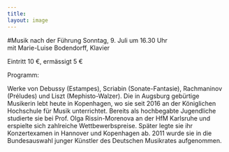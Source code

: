 ```yaml
---
title: 
layout: image
---
```


#Musik nach der Führung
Sonntag, 9. Juli um 16.30 Uhr    
mit Marie-Luise Bodendorff, Klavier  

Eintritt 10 €, ermässigt 5 €

Programm:

Werke von Debussy (Estampes), Scriabin (Sonate-Fantasie), Rachmaninov (Préludes) und Liszt (Mephisto-Walzer).
Die in Augsburg gebürtige Musikerin lebt heute in Kopenhagen, wo sie seit 2016 an der Königlichen Hochschule für Musik unterrichtet. Bereits als hochbegabte Jugendliche studierte sie bei Prof. Olga Rissin-Morenova an der HfM Karlsruhe und erspielte sich zahlreiche Wettbewerbspreise. Später legte sie ihr Konzertexamen in Hannover und Kopenhagen ab. 2011 wurde sie in die Bundesauswahl junger Künstler des Deutschen Musikrates aufgenommen.
